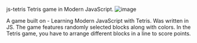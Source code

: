 js-tetris
Tetris game in Modern JavaScript.
![image](https://user-images.githubusercontent.com/12843826/235513515-c917f54d-5919-4109-b547-c7a197d67240.png)

A game built on - Learning Modern JavaScript with Tetris. 
Was written in JS. The game features randomly selected blocks along with colors.
In the Tetris game, you have to arrange different blocks in a line to score points.

